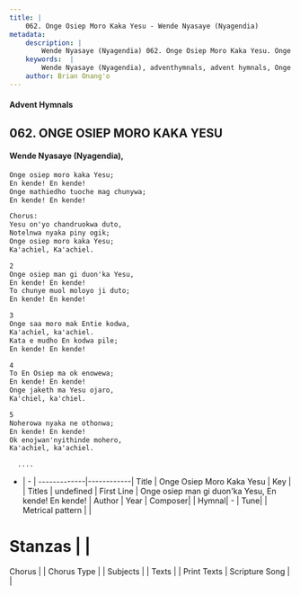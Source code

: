```yaml
---
title: |
    062. Onge Osiep Moro Kaka Yesu - Wende Nyasaye (Nyagendia)
metadata:
    description: |
        Wende Nyasaye (Nyagendia) 062. Onge Osiep Moro Kaka Yesu. Onge osiep man gi duon'ka Yesu, En kende! En kende! To chunye muol moloyo ji duto; En kende! En kende!  
    keywords:  |
        Wende Nyasaye (Nyagendia), adventhymnals, advent hymnals, Onge Osiep Moro Kaka Yesu, Onge osiep man gi duon'ka Yesu, En kende! En kende!. 
    author: Brian Onang'o
---
```


#### Advent Hymnals
## 062. ONGE OSIEP MORO KAKA YESU
####  Wende Nyasaye (Nyagendia),

```txt
Onge osiep moro kaka Yesu;
En kende! En kende!
Onge mathiedho tuoche mag chunywa;
En kende! En kende!

Chorus:
Yesu on'yo chandruokwa duto,
Notelnwa nyaka piny ogik;
Onge osiep moro kaka Yesu;
Ka'achiel, Ka'achiel.

2
Onge osiep man gi duon'ka Yesu,
En kende! En kende!
To chunye muol moloyo ji duto;
En kende! En kende!

3
Onge saa moro mak Entie kodwa,
Ka'achiel, ka'achiel.
Kata e mudho En kodwa pile;
En kende! En kende!

4
To En Osiep ma ok enowewa;
En kende! En kende!
Onge jaketh ma Yesu ojaro,
Ka'chiel, ka'chiel.

5
Noherowa nyaka ne othonwa;
En kende! En kende!
Ok enojwan'nyithinde mohero,
Ka'achiel, ka'achiel.

  ....


```

- |   -  |
-------------|------------|
Title | Onge Osiep Moro Kaka Yesu |
Key |  |
Titles | undefined |
First Line | Onge osiep man gi duon'ka Yesu, En kende! En kende! |
Author | 
Year | 
Composer| |
Hymnal|  - |
Tune|  |
Metrical pattern | |
# Stanzas |  |
Chorus |  |
Chorus Type |  |
Subjects | |
Texts |  |
Print Texts | 
Scripture Song |  |
    
